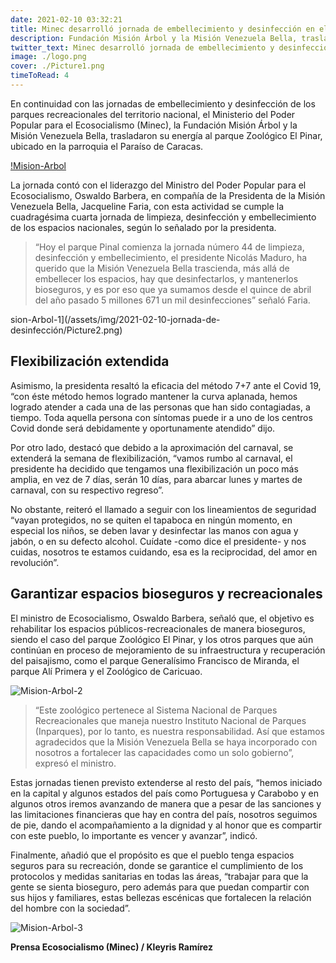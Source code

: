 ```yaml
---
date: 2021-02-10 03:32:21
title: Minec desarrolló jornada de embellecimiento y desinfección en el Parque Recreacional Zoológico El Pinar
description: Fundación Misión Árbol y la Misión Venezuela Bella, trasladaron su energía al parque Zoológico El Pinar, ubicado en la parroquia el Paraíso de Caracas.
twitter_text: Minec desarrolló jornada de embellecimiento y desinfección en el Parque Recreacional Zoológico El Pinar
image: ./logo.png
cover: ./Picture1.png
timeToRead: 4 
---
```



En  continuidad con las jornadas de embellecimiento y desinfección de los parques recreacionales del territorio nacional, el Ministerio del Poder Popular para el Ecosocialismo (Minec), la Fundación Misión Árbol y la Misión Venezuela Bella, trasladaron su energía al parque Zoológico El Pinar, ubicado en la parroquia el Paraíso de Caracas.

[!Mision-Arbol](/assets/img/2021-02-10-jornada-de-desinfección/Picture1.png)

La jornada contó con el liderazgo del Ministro del Poder Popular para el Ecosocialismo, Oswaldo Barbera, en compañía de la Presidenta de la Misión Venezuela Bella, Jacqueline Faria, con esta actividad se cumple la cuadragésima cuarta jornada de limpieza, desinfección y embellecimiento de los espacios nacionales, según lo señalado por la presidenta. 

> “Hoy el parque Pinal comienza la jornada número 44 de limpieza, desinfección y embellecimiento, el presidente Nicolás Maduro, ha querido que la Misión Venezuela Bella trascienda, más allá de embellecer los espacios, hay que desinfectarlos, y mantenerlos bioseguros, y es por eso que ya  sumamos desde el quince de abril del año pasado 5 millones 671 un mil desinfecciones” señaló Faria.

sion-Arbol-1](/assets/img/2021-02-10-jornada-de-desinfección/Picture2.png)


## Flexibilización  extendida

Asimismo, la presidenta resaltó la eficacia del método 7+7 ante el Covid 19, “con éste método hemos logrado mantener la curva aplanada, hemos logrado atender a cada una de las personas que han sido contagiadas, a tiempo. Toda aquella persona con síntomas puede ir a uno de los centros Covid donde será debidamente y oportunamente atendido” dijo.

Por otro lado, destacó que debido a la aproximación del carnaval, se extenderá la semana de flexibilización, “vamos rumbo al carnaval, el presidente ha decidido que tengamos una flexibilización  un poco más amplia, en vez de 7 días, serán 10 días, para abarcar lunes y martes de carnaval, con su respectivo regreso”.

No obstante, reiteró el llamado a seguir con los lineamientos de seguridad “vayan protegidos, no se quiten el tapaboca en ningún momento, en especial los niños, se deben lavar y desinfectar las manos con agua y jabón, o en su defecto alcohol. Cuídate -como dice el presidente- y nos cuidas, nosotros te estamos cuidando, esa es la reciprocidad, del amor en revolución”.

## Garantizar espacios bioseguros y recreacionales

El ministro de Ecosocialismo, Oswaldo Barbera, señaló que, el objetivo es  rehabilitar los espacios públicos-recreacionales de manera bioseguros, siendo el caso del parque Zoológico El Pinar, y los otros parques que aún continúan en proceso de mejoramiento de su infraestructura y recuperación del paisajismo, como el parque Generalísimo Francisco de Miranda, el parque Alí Primera y el Zoológico de Caricuao.

![Mision-Arbol-2](/assets/img/2021-02-10-jornada-de-desinfección/Picture3.png)

> “Este zoológico pertenece al Sistema Nacional de Parques Recreacionales que maneja nuestro Instituto Nacional de Parques (Inparques), por lo tanto, es nuestra responsabilidad. Así que estamos agradecidos que la Misión Venezuela Bella se haya incorporado con nosotros a fortalecer las capacidades como un solo gobierno”, expresó el ministro. 

Estas jornadas tienen previsto extenderse al resto del país, “hemos iniciado en la capital y algunos estados del país como Portuguesa y Carabobo y en algunos otros iremos avanzando de manera que a pesar de las sanciones y las limitaciones financieras que hay en contra del país, nosotros seguimos de pie, dando el acompañamiento a la dignidad y al honor que es compartir con este pueblo, lo importante es vencer y avanzar”, indicó. 

Finalmente, añadió que el propósito es que el pueblo tenga espacios seguros para su recreación, donde se garantice el cumplimiento de los protocolos y  medidas sanitarias en todas las áreas, “trabajar para que la gente se sienta bioseguro, pero además para que puedan compartir con sus hijos y familiares, estas bellezas escénicas que fortalecen la relación del hombre con la sociedad”.


![Mision-Arbol-3](/assets/img/2021-02-10-jornada-de-desinfección/Picture4.png)

**Prensa Ecosocialismo (Minec) / Kleyris Ramírez**
